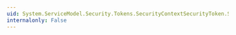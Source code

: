 ```yaml
---
uid: System.ServiceModel.Security.Tokens.SecurityContextSecurityToken.SecurityKeys
internalonly: False
---
```

